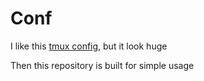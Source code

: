 # Conf

I like this [tmux config](https://github.com/gpakosz/.tmux), but it look huge

Then this repository is built for simple usage
